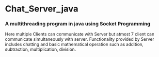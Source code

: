 # Chat_Server_java

### A multithreading program in java using Socket Programming

Here multiple Clients can communicate with Server but atmost 7 client can communicate simultaneously with server. Functionality provided by Server
includes chatting and basic mathematical operation such as addition, subtraction, multiplication, division. 
